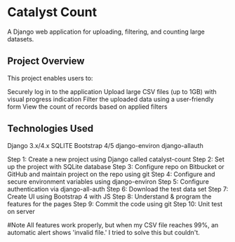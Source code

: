 # Catalyst Count

A Django web application for uploading, filtering, and counting large datasets.

## Project Overview

This project enables users to:

Securely log in to the application
Upload large CSV files (up to 1GB) with visual progress indication
Filter the uploaded data using a user-friendly form
View the count of records based on applied filters

## Technologies Used

Django 3.x/4.x
SQLITE
Bootstrap 4/5
django-environ
django-allauth

Step 1: Create a new project using Django called catalyst-count
Step 2: Set up the project with SQLite database
Step 3: Configure repo on Bitbucket or GitHub and maintain project on the repo using git
Step 4: Configure and secure environment variables using django-environ
Step 5: Configure authentication via django-all-auth
Step 6: Download the test data set
Step 7: Create UI using Bootstrap 4 with JS
Step 8: Understand & program the features for the pages
Step 9: Commit the code using git
Step 10: Unit test on server

#Note
All features work properly, but when my CSV file reaches 99%, an automatic alert shows 'invalid file.' I tried to solve this but couldn't.
